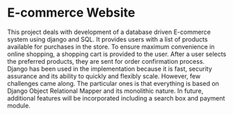 # E-commerce Website 
This project deals with development of a database driven E-commerce system using django and SQL. It provides users with a list of products available for purchases in the store. To ensure maximum convenience in online shopping, a shopping cart is provided to the user. After a user selects the preferred products, they are sent for order confirmation process. Django has been used in the implementation because it is fast, security assurance and its ability to quickly and flexibly scale. However, few challenges came along. The particular ones is that everything is based on Django Object Relational Mapper and its monolithic nature. In future, additional features will be incorporated including a search box and payment module.  
